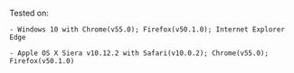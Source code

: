 Tested on: 
    
    - Windows 10 with Chrome(v55.0); Firefox(v50.1.0); Internet Explorer Edge
    
    - Apple OS X Siera v10.12.2 with Safari(v10.0.2); Chrome(v55.0); Firefox(v50.1.0)
